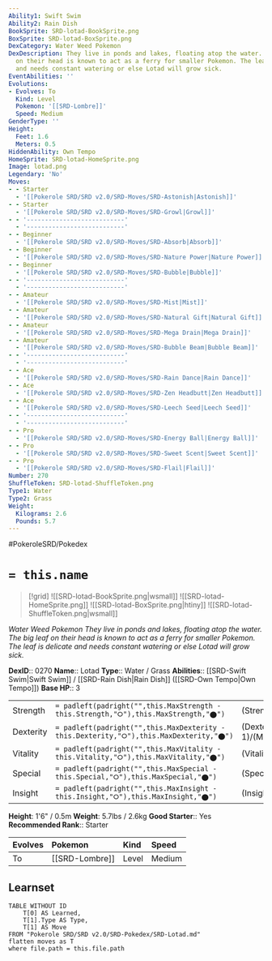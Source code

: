 ```yaml
---
Ability1: Swift Swim
Ability2: Rain Dish
BookSprite: SRD-lotad-BookSprite.png
BoxSprite: SRD-lotad-BoxSprite.png
DexCategory: Water Weed Pokemon
DexDescription: They live in ponds and lakes, floating atop the water. The big leaf
  on their head is known to act as a ferry for smaller Pokemon. The leaf is delicate
  and needs constant watering or else Lotad will grow sick.
EventAbilities: ''
Evolutions:
- Evolves: To
  Kind: Level
  Pokemon: '[[SRD-Lombre]]'
  Speed: Medium
GenderType: ''
Height:
  Feet: 1.6
  Meters: 0.5
HiddenAbility: Own Tempo
HomeSprite: SRD-lotad-HomeSprite.png
Image: lotad.png
Legendary: 'No'
Moves:
- - Starter
  - '[[Pokerole SRD/SRD v2.0/SRD-Moves/SRD-Astonish|Astonish]]'
- - Starter
  - '[[Pokerole SRD/SRD v2.0/SRD-Moves/SRD-Growl|Growl]]'
- - '---------------------------'
  - '---------------------------'
- - Beginner
  - '[[Pokerole SRD/SRD v2.0/SRD-Moves/SRD-Absorb|Absorb]]'
- - Beginner
  - '[[Pokerole SRD/SRD v2.0/SRD-Moves/SRD-Nature Power|Nature Power]]'
- - Beginner
  - '[[Pokerole SRD/SRD v2.0/SRD-Moves/SRD-Bubble|Bubble]]'
- - '---------------------------'
  - '---------------------------'
- - Amateur
  - '[[Pokerole SRD/SRD v2.0/SRD-Moves/SRD-Mist|Mist]]'
- - Amateur
  - '[[Pokerole SRD/SRD v2.0/SRD-Moves/SRD-Natural Gift|Natural Gift]]'
- - Amateur
  - '[[Pokerole SRD/SRD v2.0/SRD-Moves/SRD-Mega Drain|Mega Drain]]'
- - Amateur
  - '[[Pokerole SRD/SRD v2.0/SRD-Moves/SRD-Bubble Beam|Bubble Beam]]'
- - '---------------------------'
  - '---------------------------'
- - Ace
  - '[[Pokerole SRD/SRD v2.0/SRD-Moves/SRD-Rain Dance|Rain Dance]]'
- - Ace
  - '[[Pokerole SRD/SRD v2.0/SRD-Moves/SRD-Zen Headbutt|Zen Headbutt]]'
- - Ace
  - '[[Pokerole SRD/SRD v2.0/SRD-Moves/SRD-Leech Seed|Leech Seed]]'
- - '---------------------------'
  - '---------------------------'
- - Pro
  - '[[Pokerole SRD/SRD v2.0/SRD-Moves/SRD-Energy Ball|Energy Ball]]'
- - Pro
  - '[[Pokerole SRD/SRD v2.0/SRD-Moves/SRD-Sweet Scent|Sweet Scent]]'
- - Pro
  - '[[Pokerole SRD/SRD v2.0/SRD-Moves/SRD-Flail|Flail]]'
Number: 270
ShuffleToken: SRD-lotad-ShuffleToken.png
Type1: Water
Type2: Grass
Weight:
  Kilograms: 2.6
  Pounds: 5.7
---
```


#PokeroleSRD/Pokedex

# `= this.name`

> [!grid]
> ![[SRD-lotad-BookSprite.png|wsmall]]
> ![[SRD-lotad-HomeSprite.png]]
> ![[SRD-lotad-BoxSprite.png|htiny]]
> ![[SRD-lotad-ShuffleToken.png|wsmall]]


*Water Weed Pokemon*
*They live in ponds and lakes, floating atop the water. The big leaf on their head is known to act as a ferry for smaller Pokemon. The leaf is delicate and needs constant watering or else Lotad will grow sick.*

**DexID**:: 0270
**Name**:: Lotad
**Type**:: Water / Grass
**Abilities**:: [[SRD-Swift Swim|Swift Swim]] / [[SRD-Rain Dish|Rain Dish]] ([[SRD-Own Tempo|Own Tempo]])
**Base HP**:: 3

|           |                                                                                        |                                          |
| --------- | -------------------------------------------------------------------------------------- | ---------------------------------------- |
| Strength  | `= padleft(padright("",this.MaxStrength - this.Strength,"⭘"),this.MaxStrength,"⬤")`    | (Strength::1)/(MaxStrength::3)   |
| Dexterity | `= padleft(padright("",this.MaxDexterity - this.Dexterity,"⭘"),this.MaxDexterity,"⬤")` | (Dexterity:: 1)/(MaxDexterity::3) |
| Vitality  | `= padleft(padright("",this.MaxVitality - this.Vitality,"⭘"),this.MaxVitality,"⬤")`    | (Vitality::1)/(MaxVitality::3)   |
| Special   | `= padleft(padright("",this.MaxSpecial - this.Special,"⭘"),this.MaxSpecial,"⬤")`       | (Special::1)/(MaxSpecial::3)     |
| Insight   | `= padleft(padright("",this.MaxInsight - this.Insight,"⭘"),this.MaxInsight,"⬤")`       | (Insight::2)/(MaxInsight::4)     |

**Height**: 1'6" / 0.5m
**Weight**: 5.7lbs / 2.6kg
**Good Starter**:: Yes
**Recommended Rank**:: Starter

| Evolves   | Pokemon        | Kind   | Speed   |
|:----------|:---------------|:-------|:--------|
| To        | [[SRD-Lombre]] | Level  | Medium  |

## Learnset

```dataview
TABLE WITHOUT ID
    T[0] AS Learned,
    T[1].Type AS Type,
    T[1] AS Move
FROM "Pokerole SRD/SRD v2.0/SRD-Pokedex/SRD-Lotad.md"
flatten moves as T
where file.path = this.file.path
```
